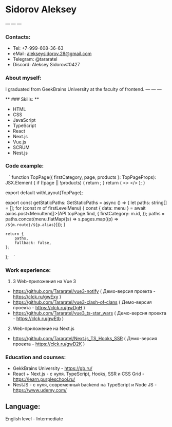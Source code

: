 # Sidorov Aleksey
— — —

### Contacts:

* Tel: +7-999-608-36-63
* eMail: alekseysidorov.28@gmail.com
* Telegram: @tararatel
* Discord: Aleksey Sidorov#0427

### About myself:

I graduated from GeekBrains University at the faculty of frontend.
— — —

** ### Skills: **

* HTML
* CSS
* JavaScript
* TypeScript
* React
* Next.js
* Vue.js
* SCRUM
* Nest.js

### Code example:

` ` `
function TopPage({ firstCategory, page, products }: TopPageProps): JSX.Element {
	if (!page || !products) {
		return <Error404 />;
	}
	return (
		<>
			<Head>
				<title>{page.metaTitle}</title>
				<meta name="description" content={page.metaDescription} />
				<meta property="og:title" content={page.metaTitle} />
				<meta property="og:description" content={page.metaDescription} />
				<meta property="og:type" content="article" />
			</Head>
			<TopPageComponent firstCategory={firstCategory} page={page} products={products} />
		</>
	);
}

export default withLayout(TopPage);

export const getStaticPaths: GetStaticPaths = async () => {
	let paths: string[] = [];
	for (const m of firstLevelMenu) {
		const { data: menu } = await axios.post<MenuItem[]>(API.topPage.find, {
			firstCategory: m.id,
		});
		paths = paths.concat(menu.flatMap((s) => s.pages.map((p) => `/${m.route}/${p.alias}`)));
	}

	return {
		paths,
		fallback: false,
	};
};
` ` `

### Work experience:

1. 3 Web-приложения на Vue 3
* https://github.com/Tararatel/vue3-notify ( Демо-версия проекта - https://clck.ru/gwExy )
* https://github.com/Tararatel/vue3-clash-of-clans ( Демо-версия проекта - https://clck.ru/gwDgH )
* https://github.com/Tararatel/vue3_ts-star_wars ( Демо-версия проекта - https://clck.ru/gwEtb )
2. Web-приложение на Next.js
* https://github.com/Tararatel/Next.js_TS_Hooks_SSR ( Демо-версия проекта - https://clck.ru/gwD2K )

### Education and courses:
* GekkBrains University - https://gb.ru/
* React + Next.js - с нуля. TypeScript, Hooks, SSR и CSS Grid - https://learn.purpleschool.ru/
* NestJS - с нуля, современный backend на TypeScript и Node JS - https://www.udemy.com/

## Language:
English level - Intermediate
